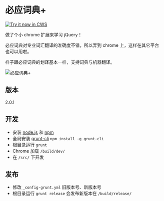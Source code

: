 必应词典+
=========

<a target="_blank" href="https://chrome.google.com/webstore/detail/kkgcfdmlnfpdjmnheeojdlgpmhaeekga">![Try it now in CWS](https://raw.githubusercontent.com/Crimx/BingDictPlus/master/assets/images/tryitnow.png "Click here to install this sample from the Chrome Web Store")</a>

做了个小 chrome 扩展来学习 jQuery！

必应词典对专业词汇翻译的准确度不错，所以弄到 chrome 上，这样在其它平台也可以用啦。

样子跟必应词典的划译基本一样，支持词典与机器翻译。

![必应词典+](https://raw.githubusercontent.com/Crimx/BingDictPlus/master/assets/Web%20Store/%E6%BB%9A%E5%8A%A8%E5%9B%BE%E7%89%87.png)

版本
----

2.0.1

开发
----

- 安装 [node.js](http://nodejs.org/) 和 [npm](https://www.npmjs.org/)
- 全局安装 [grunt-cli](http://gruntjs.com/getting-started) `npm install -g grunt-cli`
- 根目录运行 `grunt`
- Chrome 加载 `/build/dev/`
- 在 `/src/` 下开发

发布
----

- 修改 `_config-grunt.yml` 旧版本号、新版本号
- 根目录运行 `grunt release` 会发布新版本在 `/build/release/`
